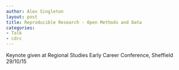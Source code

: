 ```yaml
---
author: Alex Singleton
layout: post
title: Reproducible Research - Open Methods and Data
categories:
- Talk
- cdrc
---
```


<script async class="speakerdeck-embed" data-id="5ba34831d0d2427d8885913c58f20449" data-ratio="1.33333333333333" src="//speakerdeck.com/assets/embed.js"></script>

Keynote given at Regional Studies Early Career Conference, Sheffield 29/10/15